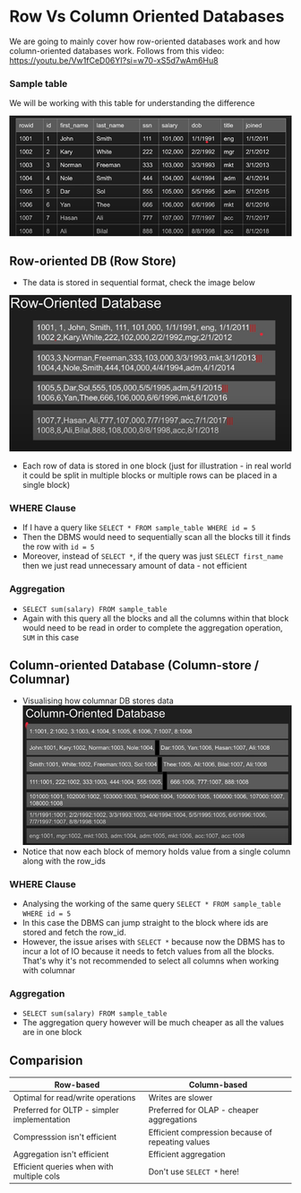 # Row Vs Column Oriented Databases
We are going to mainly cover how row-oriented databases work and how column-oriented databases work.
Follows from this video: https://youtu.be/Vw1fCeD06YI?si=w70-xS5d7wAm6Hu8

### Sample table 
We will be working with this table for understanding the difference

![Sample Table](sample_table.PNG)

## Row-oriented DB (Row Store)
- The data is stored in sequential format, check the image below

![row store](row_store.PNG)
- Each row of data is stored in one block (just for illustration - in real world it could be split in multiple blocks or multiple rows can  be placed in a single block)

### WHERE Clause
- If I have a query like `SELECT * FROM sample_table WHERE id = 5`
- Then the DBMS would need to sequentially scan all the blocks till it finds the row with `id = 5`
- Moreover, instead of `SELECT *`, if the query was just `SELECT first_name` then we just read unnecessary amount of data - not efficient

### Aggregation
- `SELECT sum(salary) FROM sample_table`
- Again with this query all the blocks and all the columns within that block would need to be read in order to complete the aggregation operation, `SUM` in this case

## Column-oriented Database (Column-store / Columnar)
- Visualising how columnar DB stores data 
![column store](column_store.PNG)
- Notice that now each block of memory holds value from a single column along with the row_ids

### WHERE Clause
- Analysing the working of the same query `SELECT * FROM sample_table WHERE id = 5`
- In this case the DBMS can jump straight to the block where ids are stored and fetch the row_id.
- However, the issue arises with `SELECT *` because now the DBMS has to incur a lot of IO because it needs to fetch values from all the blocks. That's why it's not recommended to select all columns when working with columnar

### Aggregation
- `SELECT sum(salary) FROM sample_table`
- The aggregation query however will be much cheaper as all the values are in one block


## Comparision
| Row-based | Column-based|
|-----------|-------------|
| Optimal for read/write operations | Writes are slower
| Preferred for OLTP - simpler implementation| Preferred for OLAP - cheaper aggregations|
| Compresssion isn't efficient| Efficient compression because of repeating values|
| Aggregation isn't efficient| Efficient aggregation|
| Efficient queries when with multiple cols| Don't use `SELECT *` here!|
